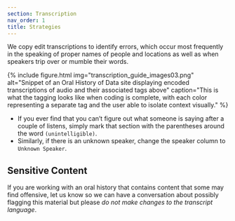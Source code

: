 ```yaml
---
section: Transcription
nav_order: 1
title: Strategies
---
```


We copy edit transcriptions to identify errors, which occur most frequently in the speaking of proper names of people and locations as well as when speakers trip over or mumble their words.

{% include figure.html img="transcription_guide_images03.png" alt="Snippet of an Oral History of Data site displaying encoded transcriptions of audio and their associated tags above" caption="This is what the tagging looks like when coding is complete, with each color representing a separate tag and the user able to isolate context visually." %}

- If you ever find that you can’t figure out what someone is saying after a couple of listens, simply mark that section with the parentheses around the word `(unintelligible)`.
- Similarly, if there is an unknown speaker, change the speaker column to `Unknown Speaker`.

## Sensitive Content

If you are working with an oral history that contains content that some may find offensive, let us know so we can have a conversation about possibly flagging this material but please *do not make changes to the transcript language*.

